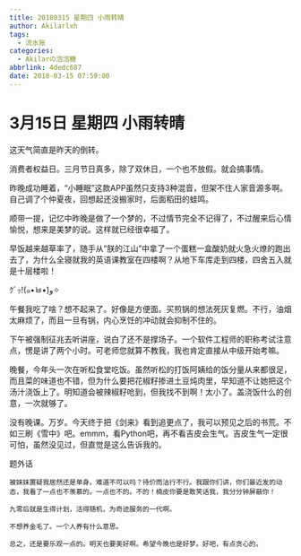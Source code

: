 ```yaml
---
title: 20180315 星期四 小雨转晴
author: Akilarlxh
tags:
  - 流水账
categories:
  - Akilarの泡泡糖
abbrlink: 4dedc687
date: 2018-03-15 07:59:00
---
```

# 3月15日 星期四 小雨转晴

这天气简直是昨天的倒转。

消费者权益日。三月节日真多，除了双休日，一个也不放假。就会搞事情。

昨晚成功睡着，“小睡眠”这款APP虽然只支持3种混音，但架不住人家音源多啊。自己调了个仲夏夜，回想起还没搬家时，后面稻田的蛙鸣。

顺带一提，记忆中昨晚是做了一个梦的，不过情节完全不记得了，不过醒来后心情愉悦，想来是美梦的说。这样就已经很幸福了。

早饭越来越草率了，随手从“朕的江山”中拿了一个蛋糕一盒酸奶就火急火燎的跑出去了，为什么全寝就我的英语课教室在四楼啊？从地下车库走到四楼，四舍五入就是十层楼啦！

ｸﾞｯ!(๑•̀ㅂ•́)و✧

午餐我吃了啥？想不起来了。好像是方便面。买煎锅的想法死灰复燃。不行，油烟太麻烦了，而且一旦有锅，内心烹饪的冲动就会抑制不住的。

下午被强制征兆去听讲座，说白了还不是撑场子。一个软件工程师的职称考试注意点，愣是讲了两个小时。可老师您就算不教我，我也肯定直接从中级开始考嘛。

晚餐，今年头一次在听松食堂吃饭。虽然听松的打饭阿姨给的饭分量从来都很足，而且菜的味道也不错，但为什么要把花椒籽掺进土豆炖肉里，早知道不让她把这个汤汁浇饭上了。明知道会被辣椒籽呛到，但我找不到啊！太小了。盖浇饭什么的创意，一次就够了。

没有晚课。万岁。今天终于把《剑来》看到追更点了，我可以预见之后的书荒。不如三刷《雪中》吧。emmm，看Python吧，再不看吉皮会生气。吉皮生气一定很可怕，虽然没见过，但直觉是这么告诉我的。

题外话
```
被妹妹置疑我居然还是单身。难道不可以吗？待价而沽行不行。我跟你们讲，你们最近发的动态，我看了一点也不羡慕的。一点也不的。不的！楠皮你要是敢笑话我，我分分钟屏蔽你！

九零后就是生得计划，活得随机，为奇迹服务的一代啊。

不想养金毛了。一个人养有什么意思。

总之，还是要乐观一点的。明天也要美好啊。希望今晚也是好梦。好吧，有点贪心的。
```